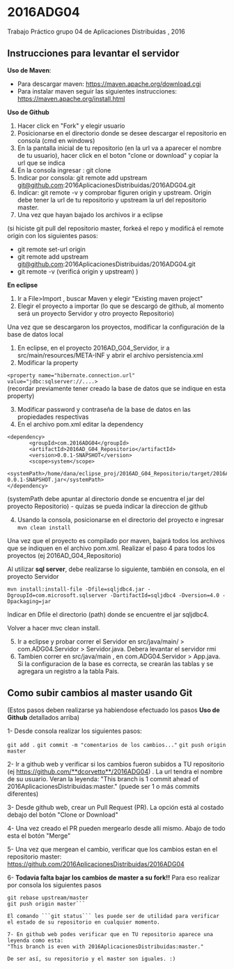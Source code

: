 # 2016ADG04
Trabajo Práctico grupo 04 de Aplicaciones Distribuidas , 2016


Instrucciones para levantar el servidor
-----------------------------------------

**Uso de Maven**:
- Para descargar maven: https://maven.apache.org/download.cgi 
- Para instalar maven seguir las siguientes instrucciones: https://maven.apache.org/install.html

**Uso de Github**

1. Hacer click en "Fork" y elegir usuario
2. Posicionarse en el directorio donde se desee descargar el repositorio en consola (cmd en windows)
3. En la pantalla inicial de tu repositorio (en la url va a aparecer el nombre de tu usuario), hacer click en  el boton "clone or download" y copiar la url que se indica
4. En la consola ingresar : git clone <url del paso anterior>
5. Indicar por consola: git remote add upstream git@github.com:2016AplicacionesDistribuidas/2016ADG04.git
6. Indicar: git remote -v   y comprobar figuren origin y upstream. Origin debe tener la url de tu repositorio y upstream la url del repositorio master.
7. Una vez que hayan bajado los archivos ir a eclipse

(si hiciste git pull del repositorio master, forkeá el repo y modificá el remote origin con los siguientes pasos:
- git remote set-url origin  <url de tu repo forkeado>
- git remote add upstream git@github.com:2016AplicacionesDistribuidas/2016ADG04.git
- git remote -v (verificá origin y upstream)
)


**En eclipse**

1. Ir a File>Import , buscar Maven y elegir "Existing maven project"
2. Elegir el proyecto a importar (lo que se descargó de github, al momento será un proyecto Servidor y otro proyecto Repositorio)

Una vez que se descargaron los proyectos, modificar la configuración de la base de datos local

1. En eclipse, en el proyecto 2016AD_G04_Servidor, ir a src/main/resources/META-INF y abrir el archivo persistencia.xml
2. Modificar la property

```<property name="hibernate.connection.url" value="jdbc:sqlserver://....>```  
(recordar previamente tener creado la base de datos que se indique en esta property)

3. Modificar password y contraseña de la base de datos en las propiedades respectivas
4. En el archivo pom.xml editar la dependency
```
<dependency>
       <groupId>com.2016ADG04</groupId>
       <artifactId>2016AD_G04_Repositorio</artifactId>
       <version>0.0.1-SNAPSHOT</version>
       <scope>system</scope>
       <systemPath>/home/dana/eclipse_proj/2016AD_G04_Repositorio/target/2016AD_G04_Repositorio-0.0.1-SNAPSHOT.jar</systemPath>
</dependency>
```
(systemPath debe apuntar al directorio donde se encuentra el jar del proyecto Repositorio) - quizas se pueda indicar la direccion de github

4. Usando la consola, posicionarse en el directorio del proyecto e ingresar  ```mvn clean install```

Una vez que el proyecto es compilado por maven, bajará todos los archivos que se indiquen en el archivo pom.xml. Realizar el paso 4 para todos los proyectos (ej 2016AD_G04_Repositorio)

Al utilizar **sql server**, debe realizarse lo siguiente, también en consola, en el proyecto Servidor

```mvn install:install-file -Dfile=sqljdbc4.jar -DgroupId=com.microsoft.sqlserver -DartifactId=sqljdbc4 -Dversion=4.0 -Dpackaging=jar```

Indicar en Dfile el directorio (path) donde se encuentre el jar sqljdbc4.

Volver a hacer mvc clean install.


5. Ir a eclipse y probar correr el Servidor en src/java/main/ > com.ADG04.Servidor > Servidor.java. Debera levantar el servidor rmi
6. Tambien correr en src/java/main  , en com.ADG04.Servidor > App.java.  Si la configuracion de la base es correcta, se crearán las tablas y se agregara un registro a la tabla Pais.


Como subir cambios al master usando Git
-----------------------------------------
(Estos pasos deben realizarse ya habiendose efectuado los pasos **Uso de Github** detallados arriba)

1- Desde consola realizar los siguientes pasos:

```git add .```
```git commit -m "comentarios de los cambios..."```
```git push origin master ```

2- Ir a github web y verificar si los cambios fueron subidos a TU repositorio (ej https://github.com/**dcorvetto**/2016ADG04) . La url tendra el nombre de su usuario. Veran la leyenda:
"This branch is 1 commit ahead of 2016AplicacionesDistribuidas:master." (puede ser 1 o más commits diferentes)

3- Desde github web, crear un Pull Request (PR). La opción está al costado debajo del botón "Clone or Download"

4- Una vez creado el PR pueden mergearlo desde allí mismo. Abajo de todo esta el botón "Merge"

5- Una vez que mergean el cambio, verificar que los cambios estan en el repositorio master: https://github.com/2016AplicacionesDistribuidas/2016ADG04

6- **Todavía falta bajar los cambios de master a su fork!!** Para eso realizar por consola los siguientes pasos

```git fetch upstream
git rebase upstream/master
git push origin master```

El comando ```git status``` les puede ser de utilidad para verificar el estado de su repositorio en cualquier momento.

7- En github web podes verificar que en TU repositorio aparece una leyenda como esta:
"This branch is even with 2016AplicacionesDistribuidas:master."

De ser así, su repositorio y el master son iguales. :)

